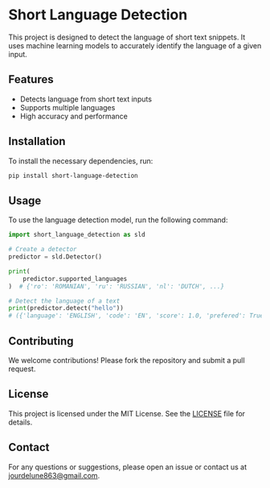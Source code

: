 # Short Language Detection

This project is designed to detect the language of short text snippets. It uses machine learning models to accurately identify the language of a given input.

## Features

- Detects language from short text inputs
- Supports multiple languages
- High accuracy and performance

## Installation

To install the necessary dependencies, run:

```bash
pip install short-language-detection
```

## Usage

To use the language detection model, run the following command:

```python
import short_language_detection as sld

# Create a detector
predictor = sld.Detector()

print(
    predictor.supported_languages
)  # {'ro': 'ROMANIAN', 'ru': 'RUSSIAN', 'nl': 'DUTCH', ...}

# Detect the language of a text
print(predictor.detect("hello"))
# ({'language': 'ENGLISH', 'code': 'EN', 'score': 1.0, 'prefered': True, 'reliable': True},)
```

## Contributing

We welcome contributions! Please fork the repository and submit a pull request.

## License

This project is licensed under the MIT License. See the [LICENSE](LICENSE) file for details.

## Contact

For any questions or suggestions, please open an issue or contact us at [jourdelune863@gmail.com](mailto:jourdelune863@gmail.com).
